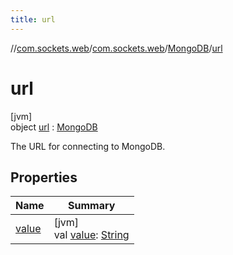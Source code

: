 ```yaml
---
title: url
---
```

//[com.sockets.web](../../../../index.html)/[com.sockets.web](../../index.html)/[MongoDB](../index.html)/[url](index.html)



# url



[jvm]\
object [url](index.html) : [MongoDB](../index.html)

The URL for connecting to MongoDB.



## Properties


| Name | Summary |
|---|---|
| [value](../value.html) | [jvm]<br>val [value](../value.html): [String](https://kotlinlang.org/api/latest/jvm/stdlib/kotlin/-string/index.html) |

